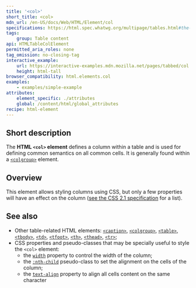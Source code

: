 ```yaml
---
title: '<col>'
short_title: <col>
mdn_url: /en-US/docs/Web/HTML/Element/col
specifications: https://html.spec.whatwg.org/multipage/tables.html#the-col-element
tags:
    group: Table content
api: HTMLTableColElement
permitted_aria_roles: none
tag_omission: no-closing-tag
interactive_example:
    url: https://interactive-examples.mdn.mozilla.net/pages/tabbed/col.html
    height: html-tall
browser_compatibility: html.elements.col
examples:
    - examples/simple-example
attributes:
    element_specific: ./attributes
    global: /content/html/global_attributes
recipe: html-element
---
```


## Short description

The **HTML `<col>` element** defines a column within a table and is used
for defining common semantics on all common cells. It is generally found
within a [`<colgroup>`](/en-US/docs/Web/HTML/Element/colgroup) element.

## Overview

This element allows styling columns using CSS, but only a few properties
will have an effect on the column ([see the CSS 2.1
specification](https://www.w3.org/TR/CSS21/tables.html#columns) for a
list).

## See also

- Other table-related HTML elements:
  [`<caption>`](/en-US/docs/Web/HTML/Element/caption),
  [`<colgroup>`](/en-US/docs/Web/HTML/Element/colgroup),
  [`<table>`](/en-US/docs/Web/HTML/Element/table),
  [`<tbody>`](/en-US/docs/Web/HTML/Element/tbody),
  [`<td>`](/en-US/docs/Web/HTML/Element/td),
  [`<tfoot>`](/en-US/docs/Web/HTML/Element/tfoot),
  [`<th>`](/en-US/docs/Web/HTML/Element/th),
  [`<thead>`](/en-US/docs/Web/HTML/Element/thead),
  [`<tr>`](/en-US/docs/Web/HTML/Element/tr);
- CSS properties and pseudo-classes that may be specially useful to
  style the `<col>` element:
  - the
    [`width`](/en-US/docs/Web/CSS/width)
    property to control the width of the column;
  - the
    [`:nth-child`](/en-US/docs/Web/CSS/:nth-child)
    pseudo-class to set the alignment on the cells of the column;
  - the
    [`text-align`](/en-US/docs/Web/CSS/text-align)
    property to align all cells content on the same character
